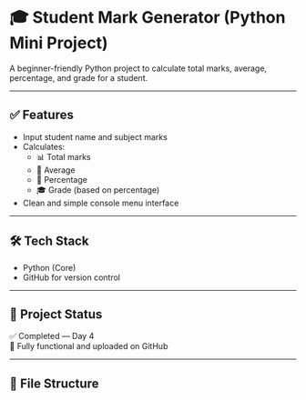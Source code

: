 # 🎓 Student Mark Generator (Python Mini Project)

A beginner-friendly Python project to calculate total marks, average, percentage, and grade for a student.

---

## ✅ Features

- Input student name and subject marks
- Calculates:
  - 📊 Total marks
  - 🧮 Average
  - 🎯 Percentage
  - 🎓 Grade (based on percentage)
- Clean and simple console menu interface

---

## 🛠 Tech Stack

- Python (Core)
- GitHub for version control

---

## 🚀 Project Status

✅ Completed — Day 4  
📝 Fully functional and uploaded on GitHub

---

## 📁 File Structure
